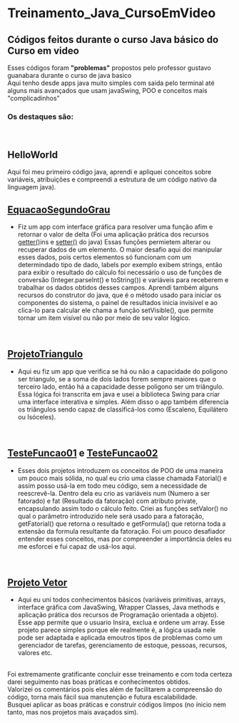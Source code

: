# Treinamento_Java_CursoEmVideo
## Códigos feitos durante o curso Java básico do Curso em video
Esses códigos foram **"problemas"** propostos pelo professor gustavo guanabara durante o curso de java basico</br>
Aqui tenho desde apps java muito simples com saida pelo terminal até alguns mais avançados que usam javaSwing, POO e conceitos mais "complicadinhos"
</br>
### **Os destaques são:**
</br>

## HelloWorld 

Aqui foi meu primeiro código java, aprendi e apliquei conceitos sobre variáveis, atribuições e compreendi a estrutura de um código nativo da linguagem java).
</br>

## [EquacaoSegundoGrau](EquacaoSegundoGrau/src/cursoemvideo/TelaEquacao.java/)

* Fiz um app com interface gráfica para resolver uma função afim e retornar o valor de delta (Foi uma aplicação prática dos recursos <ins>getter()</ins>ins e <ins>setter()</ins> do java) Essas funções permietem alterar ou recuperar dados de um elemento. O maior desafio aqui doi manipular esses dados, pois certos elementos só funcionam com um determindado tipo de dado, labels por exemplo exibem strings, então para exibir o resultado do cálculo foi necessário o uso de funções de conversão (Integer.parseInt() e toString()) e variáveis para receberem e trabalhar os dados obtidos desses campos. Aprendi também alguns recursos do construtor do java, que é o método usado para iniciar os componentes do sistema, o painel de resultados inicia invisivel e ao clica-lo para calcular ele chama a função setVisible(), que permite tornar um item visível ou não por meio de seu valor lógico.
</br>

## [ProjetoTriangulo](ProjetoTriangulo/src/classes/TelaTriangulo.java/)

* Aqui eu fiz um app que verifica se há ou não a capacidade do poligono ser triangulo, se a soma de dois lados forem sempre maiores que o terceiro lado, então há a capacidade desse poligono ser um triângulo. Essa lógica foi transcrita em java e usei a biblioteca Swing para criar uma interface interativa e simples. Além disso o app também diferencia os triângulos sendo capaz de classificá-los como (Escaleno, Equilátero ou Isóceles). 
</br>

## [TesteFuncao01](TesteFuncao01/src/testefuncao01/TesteFuncao01.java/) e [TesteFuncao02](TesteFuncao02/src/testefuncao02/TesteFuncao02.java/) 

* Esses dois projetos introduzem os conceitos de POO de uma maneira um pouco mais sólida, no qual eu crio uma classe chamada Fatorial() e assim posso usá-la em todo meu código, sem a necessidade de reescrevê-la. Dentro dela eu crio as variáveis num (Numero a ser fatorado) e fat (Resultado da fatoração) com atributo private, encapsulando assim todo o cálculo feito. Criei as funções setValor() no qual o parâmetro introduzido nele será usado para a fatoração, getFatorial() que retorna o resultado e getFormula() que retorna toda a extensão da formula resultante da fatoração. Foi um pouco desafiador entender esses conceitos, mas por compreender a importância deles eu me esforcei e fui capaz de usá-los aqui.
</br>

## [Projeto Vetor](JavaApplication37/src/Classes/telaVetor.java/)

* Aqui eu uni todos conhecimentos básicos (variáveis primitivas, arrays, interface gráfica com JavaSwing, Wrapper Classes, Java methods e aplicação prática dos recursos de Programação orientada a objeto). Esse app permite que o usuario Insira, exclua e ordene um array. Esse projeto parece simples porque ele realmente é, a lógica usada nele pode ser adaptada e aplicada emoutros tipos de problemas como um gerenciador de tarefas, gerenciamento de estoque, pessoas, recursos, valores etc.
</br>
Foi extremamente gratificante concluir esse treinamento e com toda certeza darei seguimento nas boas práticas e conhecimentos obtidos.
</br>
Valorizei os comentários pois eles além de facilitarem a compreensão do código, torna mais fácil sua manutenção e futura escalabilidade.
</br>
Busquei aplicar as boas práticas e construir códigos limpos (no ínicio nem tanto, mas nos projetos mais avaçados sim).
</br>
